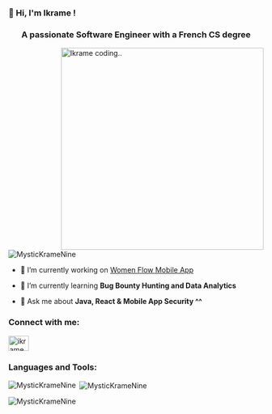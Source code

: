 ### 👋 Hi, I'm Ikrame ! 

<h3 align="center">A passionate Software Engineer with a French CS degree</h3>
<img align="right" alt="Ikrame coding.." width="400" src="[https://steamuserimages-a.akamaihd.net/ugc/1631947648964785474/81CBA15178466DD47195A239232202E78987B714/?imw=512&&ima=fit&impolicy=Letterbox&imcolor=%23000000&letterbox=false](https://media.licdn.com/dms/image/v2/D4E22AQHE37kIkg_Niw/feedshare-shrink_800/feedshare-shrink_800/0/1696081209939?e=2147483647&v=beta&t=NodNaaR4UcwyARQWDPxOxb4QsXkFbu7LbY5zVVf8Svg)">

<p align="left"> <img src="https://komarev.com/ghpvc/?username=MysticKrameNine&label=Profile%20views&color=0e75b6&style=flat" alt="MysticKrameNine" /> </p>

- 🔭 I’m currently working on [Women Flow Mobile App](https://github.com/MysticKrameNine/WomenFlow)

- 🌱 I’m currently learning **Bug Bounty Hunting and Data Analytics**

- 💬 Ask me about **Java, React & Mobile App Security ^^**

<h3 align="left">Connect with me:</h3>
<p align="left">
<a href="https://linkedin.com/in/ikramebakkari" target="blank"><img align="center" src="https://raw.githubusercontent.com/rahuldkjain/github-profile-readme-generator/master/src/images/icons/Social/linked-in-alt.svg" alt="ikrame bakkari" height="30" width="40" /></a>
</p>

<h3 align="left">Languages and Tools:</h3>
<p align="left"> 
<!-- Add your favorite programming languages and tools here -->
</p>

<p><img align="left" src="https://github-readme-stats.vercel.app/api/top-langs?username=MysticKrameNine&show_icons=true&locale=en&layout=compact" alt="MysticKrameNine" /></p>

<p>&nbsp;<img align="center" src="https://github-readme-stats.vercel.app/api?username=MysticKrameNine&show_icons=true&locale=en" alt="MysticKrameNine" /></p>

<p><img align="center" src="https://github-readme-streak-stats.herokuapp.com/?user=MysticKrameNine&" alt="MysticKrameNine" /></p>


